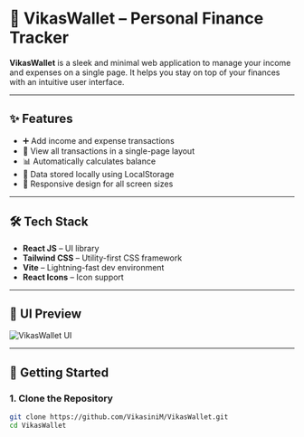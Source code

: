 # 💼 VikasWallet – Personal Finance Tracker

**VikasWallet** is a sleek and minimal web application to manage your income and expenses on a single page. It helps you stay on top of your finances with an intuitive user interface.

---

## ✨ Features

- ➕ Add income and expense transactions
- 🧾 View all transactions in a single-page layout
- 📊 Automatically calculates balance
- 💾 Data stored locally using LocalStorage
- 📱 Responsive design for all screen sizes

---

## 🛠️ Tech Stack

- **React JS** – UI library
- **Tailwind CSS** – Utility-first CSS framework
- **Vite** – Lightning-fast dev environment
- **React Icons** – Icon support

---

## 📸 UI Preview

![VikasWallet UI](./ss.jpg)

---

## 🚀 Getting Started

### 1. Clone the Repository

```bash
git clone https://github.com/VikasiniM/VikasWallet.git
cd VikasWallet
